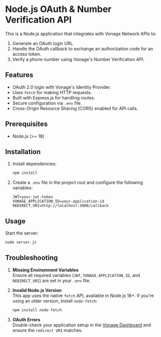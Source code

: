 # Node.js OAuth & Number Verification API 

This is a Node.js application that integrates with Vonage Network APIs to:

1. Generate an OAuth login URL.
2. Handle the OAuth callback to exchange an authorization code for an access token.
3. Verify a phone number using Vonage's Number Verification API.

## Features

- OAuth 2.0 login with Vonage's Identity Provider.
- Uses `fetch` for making HTTP requests.
- Built with Express.js for handling routes.
- Secure configuration via `.env` file.
- Cross-Origin Resource Sharing (CORS) enabled for API calls.


## Prerequisites

- Node.js (>= 18)

## Installation

1. Install dependencies:
   ```bash
   npm install
   ```

2. Create a `.env` file in the project root and configure the following variables:

   ```env
   JWT=your-jwt-token
   VONAGE_APPLICATION_ID=your-application-id
   REDIRECT_URI=http://localhost:3000/callback
   ```

## Usage

Start the server:

```bash
node server.js 
```

## Troubleshooting

1. **Missing Environment Variables**  
   Ensure all required variables (`JWT`, `VONAGE_APPLICATION_ID`, and `REDIRECT_URI`) are set in your `.env` file.

2. **Invalid Node.js Version**  
   This app uses the native `fetch` API, available in Node.js 18+. If you're using an older version, install `node-fetch`:
   ```bash
   npm install node-fetch
   ```

3. **OAuth Errors**  
   Double-check your application setup in the [Vonage Dashboard](https://developer.vonage.com/dashboard) and ensure the `redirect URI` matches.

